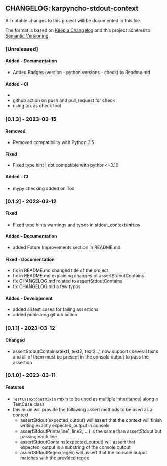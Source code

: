 ## CHANGELOG: karpyncho-stdout-context

All notable changes to this project will be documented in this file.

The format is based on [Keep a Changelog](http://keepachangelog.com/en/1.0.0/)
and this project adheres to [Semantic Versioning](http://semver.org/spec/v2.0.0.html).

### [Unreleased]

#### Added - Documentation

 * Added Badges (version - python versions - check) to Readme.md

#### Added - CI
 * 
 * github action on push and pull_request for check
 * using tox as check tool

### [0.1.3] - 2023-03-15

#### Removed

 * Removed compatibility with Python 3.5

#### Fixed

 * Fixed type hint | not compatible with python<=3.10

#### Added - CI

 * mypy checking added on Tox

### [0.1.2] - 2023-03-12

#### Fixed

 * Fixed type hints warnings and typos in stdout_context/__init__.py

#### Added - Documentation

 * added Future Improvements section in README.md

#### Fixed - Documentation

 * fix in README.md changed title of the project
 * fix in README.md explaining changes of assertStdoutContains
 * fix CHANGELOG.md related to assertStdoutContains
 * fix CHANGELOG.md a few typos

#### Added - Development

 * added all test cases for failing assertions 
 * added publishing github action 

### [0.1.1] - 2023-03-12

#### Changed

 * assertStdoutContains(text1, text2, text3...) now supports several texts and all of them must be present in the console output to pass the assertion

### [0.1.0] - 2023-03-11

#### Features

 * `TestCaseStdoutMixin` mixin to be used as multiple inheritance| along a TestCase class
 * this mixin will provide the following assert methods to be used as a context
    + assertStdout(expected_output) will assert that the context will finish writing exactly expected_output in console
    + assertStdoutPrints(line1, line2, ...) is the same than assertStdout but passing each line
    + assertStdoutContains(expected_output) will assert that expected_output is a substring of the console output
    + assertStdoutRegex(regex) will assert that the console output matches with the provided regex
